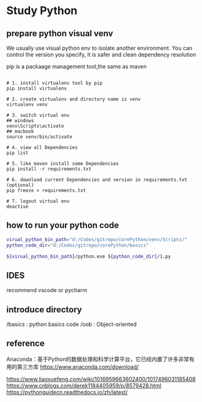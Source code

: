 # Study Python

## prepare python visual venv 

We usually use visual python env to isolate another environment.
You can control the version you specify, it is safer and clean dependency resolution

pip is a packaage management tool,the same as maven

```

# 1. install virtualenv tool by pip
pip install virtualenv

# 2. create virtualenv and directory name is venv
virtualenv venv

# 3. switch virtual env
## windows
venv\Scripts\activate
## macbook
source venv/bin/activate 

# 4. view all Dependencies
pip list

# 5. like maven install some Dependencies
pip install -r requirements.txt

# 6. download current Dependencies and version in requirements.txt (optional)
pip freeze > requirements.txt

# 7. logout virtual env
deactive
```

## how to run your python code

```sh
virual_python_bin_path="d:/Codes/gitrepo/corePython/venv/Scripts/"
python_code_dir="d:/Codes/gitrepo/corePython/basics"

${virual_python_bin_path}/python.exe ${python_code_dir}/1.py
```

## IDES
recommend vscode or pycharm

## introduce directory

/basics : python basics code
/oob : Object-oriented

## reference

Anaconda：基于Python的数据处理和科学计算平台，它已经内置了许多非常有用的第三方库
https://www.anaconda.com/download/


https://www.liaoxuefeng.com/wiki/1016959663602400/1017496031185408
https://www.cnblogs.com/derek1184405959/p/8579428.html
https://pythonguidecn.readthedocs.io/zh/latest/
